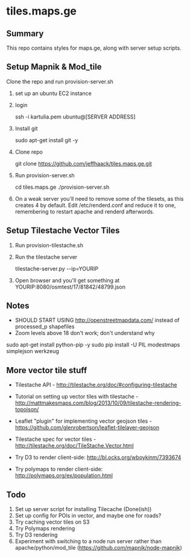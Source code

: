 # tiles.maps.ge

## Summary
This repo contains styles for maps.ge, along with server setup scripts.

## Setup Mapnik & Mod_tile
Clone the repo and run provision-server.sh

1. set up an ubuntu EC2 instance
2. login

	ssh -i kartulia.pem ubuntu@[SERVER ADDRESS]

3. Install git

	sudo apt-get install git -y
	
4. Clone repo

	git clone https://github.com/jeffhaack/tiles.maps.ge.git

5. Run provision-server.sh

	cd tiles.maps.ge
	./provision-server.sh

6. On a weak server you'll need to remove some of the tilesets, as this creates 4 by default. Edit /etc/renderd.conf and reduce it to one, remembering to restart apache and renderd afterwords.

## Setup Tilestache Vector Tiles

1. Run provision-tilestache.sh

2. Run the tilestache server

	tilestache-server.py --ip=YOURIP

3. Open browser and you'll get something at YOURIP:8080/osmtest/17/81842/48799.json



## Notes
- SHOULD START USING http://openstreetmapdata.com/ instead of processed_p shapefiles
- Zoom levels above 18 don't work; don't understand why

sudo apt-get install python-pip -y
sudo pip install -U PIL modestmaps simplejson werkzeug

 

## More vector tile stuff
* Tilestache API - http://tilestache.org/doc/#configuring-tilestache
* Tutorial on setting up vector tiles with tilestache - http://mattmakesmaps.com/blog/2013/10/09/tilestache-rendering-topojson/
* Leaflet "plugin" for implementing vector geojson tiles - https://github.com/glenrobertson/leaflet-tilelayer-geojson
* Tilestache spec for vector tiles - http://tilestache.org/doc/TileStache.Vector.html

* Try D3 to render client-side: http://bl.ocks.org/wboykinm/7393674
* Try polymaps to render client-side: http://polymaps.org/ex/population.html

## Todo
1. Set up server script for installing Tilecache (Done(ish))
2. Set up config for POIs in vector, and maybe one for roads?
3. Try caching vector tiles on S3
4. Try Polymaps rendering
5. Try D3 rendering
6. Experiment with switching to a node run server rather than apache/python/mod_tile (https://github.com/mapnik/node-mapnik)



